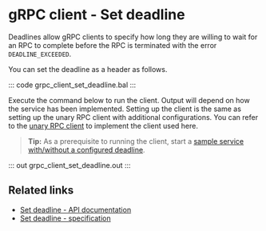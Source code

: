 # gRPC client - Set deadline

Deadlines allow gRPC clients to specify how long they are willing to wait for an RPC to complete before the RPC is terminated with the error `DEADLINE_EXCEEDED`.

You can set the deadline as a header as follows.

::: code grpc_client_set_deadline.bal :::

Execute the command below to run the client. Output will depend on how the service has been implemented.
Setting up the client is the same as setting up the unary RPC client with additional configurations. You can refer to the [unary RPC client](/learn/by-example/grpc-client-unary/) to implement the client used here.

>**Tip:** As a prerequisite to running the client, start a [sample service with/without a configured deadline](/learn/by-example/grpc-service-set-deadline/).

::: out grpc_client_set_deadline.out :::

## Related links
- [Set deadline - API documentation](https://lib.ballerina.io/ballerina/grpc/latest/functions#setDeadline)
- [Set deadline - specification](/spec/grpc/#61-grpc-deadline)

